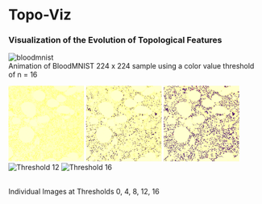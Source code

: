 # Topo-Viz
### Visualization of the Evolution of Topological Features
![bloodmnist](https://github.com/user-attachments/assets/540a411d-8fb2-445e-ba86-e7243754956b) 
<br /> Animation of BloodMNIST 224 x 224 sample using a color value threshold of n = 16
<p align="left">
  <img src="PhMN- et Images/PhMN-et_threshold_0.png" alt="Threshold 0" width="150" />
  <img src="PhMN- et Images/PhMN-et_threshold_4.png" alt="Threshold 4" width="150" />
  <img src="PhMN- et Images/PhMN-et_threshold_8.png" alt="Threshold 8" width="150" />
  <img src="PhMN- et Images/PhMN-et_threshold_12.png" alt="Threshold 12" width="150" />
  <img src="PhMN- et Images/PhMN-et_threshold_16.png" alt="Threshold 16" width="150" /><!-- Add more images as needed -->
</p> <br /> 
Individual Images at Thresholds 0, 4, 8, 12, 16
